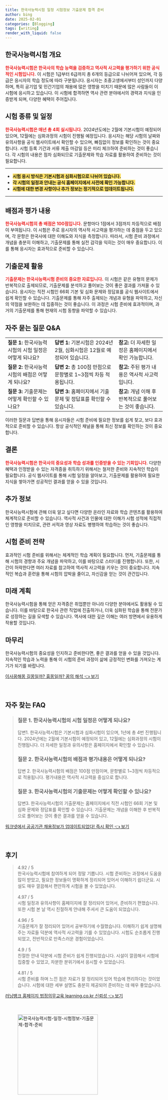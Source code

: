 ```yaml
---
title: 한국사능력시험 일정 시험정보 기출문제 합격 준비
author: bing
date: 2025-02-01
categories: [Blogging]
tags: [writing]
render_with_liquid: false
---
```



<h2 id='시험 개요'>한국사능력시험 개요</h2>

<p><b><span style="color: #ee2323;">한국사능력시험은 한국사의 학습 능력을 검증하고 역사적 사고력을 평가하기 위한 공식적인 시험입니다.</span></b> 이 시험은 1급부터 6급까지 총 6개의 등급으로 나뉘어져 있으며, 각 등급은 응시자의 학습 정도에 따라 구분됩니다. 응시자는 초중고생에서부터 성인까지 다양하며, 특히 공기업 및 민간기업의 채용에 많은 영향을 미치기 때문에 많은 사람들이 이 시험에 응시하고 있습니다. 이 시험에 합격하면 역사 관련 분야에서의 경력과 지식을 인증받게 되며, 다양한 혜택이 주어집니다.</p>

<h2 id='시험 일정'>시험 종류 및 일정</h2>

<p><b><span style="color: #ee2323;">한국사능력시험은 매년 총 4회 실시됩니다.</span></b> 2024년도에는 2월에 기본시험이 예정되어 있으며, 12월에는 심화과정의 시험이 진행될 예정입니다. 응시자는 해당 시험의 날짜와 유의사항을 공식 웹사이트에서 확인할 수 있으며, 빠짐없이 정보를 확인하는 것이 중요합니다. 시험 등록 기간과 서류 제출 마감일 등은 미리 체크하여 준비하는 것이 좋습니다. 각 시험의 내용은 점차 심화되므로 기출문제와 학습 자료를 활용하여 준비하는 것이 필요합니다.</p>

<hr />

<ul>
    <li><b><span style="background-color: #ffe066;">시험 응시 방식은 기본시험과 심화시험으로 나뉘어 있습니다.</span></b></li>
    <li><b><span style="background-color: #ffe066;">각 시험의 일정과 안내는 공식 홈페이지에서 사전에 확인 가능합니다.</span></b></li>
    <li><b><span style="background-color: #ffe066;">시험에 대한 변경 사항이나 추가 정보는 정기적으로 업데이트됩니다.</span></b></li>
</ul>

<hr />

<h2 id='배점 및 평가'>배점과 평가 내용</h2>

<p><b><span style="color: #ee2323;">한국사능력시험의 총 배점은 100점입니다.</span></b> 문항마다 1점에서 3점까지 차등적으로 배점이 부여됩니다. 이 시험은 주로 응시자의 역사적 사고력을 평가하는 데 중점을 두고 있으며, 각 문항은 한국사에 대한 이해도와 지식을 측정합니다. 따라서, 시험 준비 과정에서 개념을 충분히 이해하고, 기출문제를 통해 실전 감각을 익히는 것이 매우 중요합니다. 이를 통해 응시자는 효과적으로 준비할 수 있습니다.</p>

<h2 id='기출문제 활용'>기출문제 활용</h2>

<p><b><span style="color: #ee2323;">기출문제는 한국사능력시험 준비의 중요한 자료입니다.</span></b> 이 시험은 같은 유형의 문제가 반복적으로 출제되므로, 기출문제를 분석하고 풀어보는 것이 좋은 결과를 가져올 수 있습니다. 응시자는 직전 시험인 66회 기본 및 심화 문제와 정답표를 공식 웹사이트에서 쉽게 확인할 수 있습니다. 기출문제를 통해 자주 출제되는 개념과 유형을 파악하고, 자신의 약점을 보완하는 데 집중하는 것이 좋습니다. 이 과정은 시험 준비에 효과적이며, 과거의 기출문제를 통해 현재의 시험 동향을 파악할 수 있습니다.</p>

<h2 id='FAQ'>자주 묻는 질문 Q&A</h2>

<table>
    <tr>
        <td><b>질문 1:</b> 한국사능력시험의 시험 일정은 어떻게 되나요?</td>
        <td><b>답변 1:</b> 기본시험은 2024년 2월, 심화시험은 12월로 예정되어 있습니다.</td>
        <td><b>참고:</b> 더 자세한 일정은 홈페이지에서 확인 가능합니다.</td>
    </tr>
    <tr>
        <td><b>질문 2:</b> 한국사능력시험의 배점은 어떻게 되나요?</td>
        <td><b>답변 2:</b> 총 100점 만점으로 문항별로 1~3점씩 차등 적용됩니다.</td>
        <td><b>참고:</b> 주된 평가 내용은 역사적 사고력입니다.</td>
    </tr>
    <tr>
        <td><b>질문 3:</b> 기출문제는 어떻게 확인할 수 있나요?</td>
        <td><b>답변 3:</b> 홈페이지에서 기출문제 및 정답표를 확인할 수 있습니다.</td>
        <td><b>참고:</b> 개념 이해 후 반복적으로 풀어보는 것이 좋습니다.</td>
    </tr>
</table>

<p>이러한 질문과 답변을 통해 응시자들은 시험 준비에 필요한 정보를 쉽게 찾고, 보다 효과적으로 준비할 수 있습니다. 항상 공식적인 채널을 통해 최신 정보를 확인하는 것이 중요합니다.</p>

<h2 id='결론'>결론</h2>

<p><b><span style="color: #ee2323;">한국사능력시험은 한국사의 중요성과 학습 성과를 인증받을 수 있는 기회입니다.</span></b> 다양한 혜택과 인정받을 수 있는 자격증을 취득하기 위해서는 철저한 준비와 지속적인 학습이 필요합니다. 공식 웹사이트를 통해 시험 일정을 알아보고, 기출문제를 활용하여 필요한 지식을 쌓아가면 성공적인 결과를 얻을 수 있을 것입니다.</p>

<h2 id='추가 정보'>추가 정보</h2>

<p>한국사능력시험에 관해 더욱 알고 싶다면 다양한 온라인 자료와 학습 콘텐츠를 활용하여 체계적으로 준비할 수 있습니다. 역사적 사건과 인물에 대한 이해가 시험 성적에 직접적인 영향을 미치므로, 관련 서적과 영상 자료도 병행하여 학습하는 것이 좋습니다.</p>

<h2 id='시험 준비'>시험 준비 전략</h2>

<p>효과적인 시험 준비를 위해서는 체계적인 학습 계획이 필요합니다. 먼저, 기출문제를 통해 시험의 경향과 주요 개념을 파악하고, 이를 바탕으로 스터디를 진행합니다. 또한, 시간이 허락한다면 여러 자료를 참고하여 역사적 사고력을 키우는 것이 중요합니다. 지속적인 복습과 훈련을 통해 시험의 압박을 줄이고, 자신감을 얻는 것이 관건입니다.</p>

<h2 id='미래 계획'>미래 계획</h2>

<p>한국사능력시험을 통해 얻은 자격증은 취업뿐만 아니라 다양한 분야에서도 활용될 수 있습니다. 이를 바탕으로 한국사 관련 직업에 진출하거나, 더욱 심화된 학습을 통해 전문가로 성장하는 길을 모색할 수 있습니다. 역사에 대한 깊은 이해는 여러 방면에서 유용하게 작용할 것입니다.</p>

<h2 id='마무리'>마무리</h2>

<p>한국사능력시험의 중요성을 인지하고 준비한다면, 좋은 결과를 얻을 수 있을 것입니다. 지속적인 학습과 노력을 통해 이 시험의 준비 과정이 삶에 긍정적인 변화를 가져오는 계기가 되기를 바랍니다.</p>


<p><a class="click-button" title="이사꿈해몽 길몽일까? 흉몽일까? 꿈의 해석" href="https://adkhouse.github.io/posts/%EC%9D%B4%EC%82%AC%EA%BF%88%ED%95%B4%EB%AA%BD-%EA%B8%B8%EB%AA%BD%EC%9D%BC%EA%B9%8C-%ED%9D%89%EB%AA%BD%EC%9D%BC%EA%B9%8C-%EA%BF%88%EC%9D%98-%ED%95%B4%EC%84%9D/" rel="dofollow">이사꿈해몽 길몽일까? 흉몽일까? 꿈의 해석 👈 보기</a></p><br>
<h2 id='자주_찾는_FAQ'>자주 찾는 FAQ</h2>
<div itemscope="" itemtype="https://schema.org/FAQPage">
<blockquote>
<div itemscope="" itemprop="mainEntity" itemtype="https://schema.org/Question">
<h3 itemprop="name">질문 1. 한국사능력시험의 시험 일정은 어떻게 되나요?</h3>
<div itemscope="" itemprop="acceptedAnswer" itemtype="https://schema.org/Answer">
<span itemprop="text">
<p>답변1. 한국사능력시험은 기본시험과 심화시험이 있으며, 1년에 총 4번 진행됩니다. 2024년에는 2월에 기본시험이 예정되어 있고, 12월에는 심화과정의 시험이 진행됩니다. 더 자세한 일정과 유의사항은 홈페이지에서 확인할 수 있습니다.</p>
</span>
</div>
</div>
<div itemscope="" itemprop="mainEntity" itemtype="https://schema.org/Question">
<h3 itemprop="name">질문 2. 한국사능력시험의 배점과 평가내용은 어떻게 되나요?</h3>
<div itemscope="" itemprop="acceptedAnswer" itemtype="https://schema.org/Answer">
<span itemprop="text">
<p>답변 2. 한국사능력시험의 배점은 100점 만점이며, 문항별로 1~3점씩 차등적으로 적용됩니다. 평가내용은 역사적 사고력을 중심으로 합니다.</p>
</span>
</div>
</div>
<div itemscope="" itemprop="mainEntity" itemtype="https://schema.org/Question">
<h3 itemprop="name">질문 3. 한국사능력시험의 기출문제는 어떻게 확인할 수 있나요?</h3>
<div itemscope="" itemprop="acceptedAnswer" itemtype="https://schema.org/Answer">
<span itemprop="text">
<p>답변3. 한국사능력시험의 기출문제는 홈페이지에서 직전 시험인 66회 기본 및 심화 문제와 정답표를 확인할 수 있습니다. 기출문제는 개념을 이해한 후 반복적으로 풀어보는 것이 좋은 결과를 얻을 수 있습니다.</p>
</span>
</div>
</div>
</blockquote>
</div>
<p><a class="click-button" title="워크넷에서 공공기관 채용정보가 업데이트되었다! 즉시 확인" href="https://adkhouse.github.io/posts/%EC%9B%8C%ED%81%AC%EB%84%B7%EC%97%90%EC%84%9C-%EA%B3%B5%EA%B3%B5%EA%B8%B0%EA%B4%80-%EC%B1%84%EC%9A%A9%EC%A0%95%EB%B3%B4%EA%B0%80-%EC%97%85%EB%8D%B0%EC%9D%B4%ED%8A%B8%EB%90%98%EC%97%88%EB%8B%A4!-%EC%A6%89%EC%8B%9C-%ED%99%95%EC%9D%B8/" rel="dofollow">워크넷에서 공공기관 채용정보가 업데이트되었다! 즉시 확인 👈 보기</a></p><br>
<h2 id='후기'>후기</h2>
<div itemscope itemtype="https://schema.org/Product">
  <blockquote>
  <div itemprop="review" itemscope itemtype="https://schema.org/Review">
      <div itemprop="reviewRating" itemscope itemtype="https://schema.org/Rating"> <span itemprop="ratingValue">4.92</span> / <span itemprop="bestRating">5</span> </div>
      <span itemprop="reviewBody">한국사능력시험에 참여하게 되어 정말 기쁩니다. 시험 준비하는 과정에서 도움을 많이 받았고, 필요한 정보들이 명확하게 정리되어 있어서 이해하기 쉽더군요. 시설도 매우 깔끔해서 편안하게 시험을 볼 수 있었습니다.</span>
  </div>
  <br>
  <div itemprop="review" itemscope itemtype="https://schema.org/Review">
      <div itemprop="reviewRating" itemscope itemtype="https://schema.org/Rating"> <span itemprop="ratingValue">4.97</span> / <span itemprop="bestRating">5</span> </div>
      <span itemprop="reviewBody">시험 일정과 유의사항이 홈페이지에 잘 정리되어 있어서, 준비하기 편했습니다. 또한 시험 본 날 역시 친절하게 안내해 주셔서 큰 도움이 되었습니다.</span>
  </div>
  <br>
  <div itemprop="review" itemscope itemtype="https://schema.org/Review">
      <div itemprop="reviewRating" itemscope itemtype="https://schema.org/Rating"> <span itemprop="ratingValue">4.96</span> / <span itemprop="bestRating">5</span> </div>
      <span itemprop="reviewBody">기출문제가 잘 정리되어 있어서 공부하기에 수월했습니다. 이해하기 쉽게 설명해주는 자료들 덕분에 역사적 사고력을 기를 수 있었습니다. 시험도 순조롭게 진행되었고, 전반적으로 만족스러운 경험이었습니다.</span>
  </div>
  <br>
  <div itemprop="review" itemscope itemtype="https://schema.org/Review">
      <div itemprop="reviewRating" itemscope itemtype="https://schema.org/Rating"> <span itemprop="ratingValue">4.9</span> / <span itemprop="bestRating">5</span> </div>
      <span itemprop="reviewBody">친절한 안내 덕분에 시험 준비가 쉽게 진행되었습니다. 시설이 깔끔해서 시험에 집중할 수 있었고, 차분한 분위기에서 응시할 수 있었습니다.</span>
  </div>
  <br>
  <div itemprop="review" itemscope itemtype="https://schema.org/Review">
      <div itemprop="reviewRating" itemscope itemtype="https://schema.org/Rating"> <span itemprop="ratingValue">4.81</span> / <span itemprop="bestRating">5</span> </div>
      <span itemprop="reviewBody">시험 준비를 하며 느낀 점은 자료가 잘 정리되어 있어 학습에 편리하다는 것이었습니다. 시험에 대한 세부 설명도 충분히 제공되어 준비하는 데 매우 좋았습니다.</span>
  </div>
  </blockquote>
</div>
<p><a class="click-button" title="러닝뱅크 홈페이지 법정의무교육 learning.co.kr 신뢰성" href="https://adkhouse.github.io/posts/%EB%9F%AC%EB%8B%9D%EB%B1%85%ED%81%AC-%ED%99%88%ED%8E%98%EC%9D%B4%EC%A7%80-%EB%B2%95%EC%A0%95%EC%9D%98%EB%AC%B4%EA%B5%90%EC%9C%A1-learning.co.kr-%EC%8B%A0%EB%A2%B0%EC%84%B1/" rel="dofollow">러닝뱅크 홈페이지 법정의무교육 learning.co.kr 신뢰성 👈 보기</a></p><br>
<figure class="image"><img src="https://adkhouse.github.io/assets/img/thumbnail/한국사능력시험-일정-시험정보-기출문제-합격-준비.webp" alt="한국사능력시험-일정-시험정보-기출문제-합격-준비" width="256" height="256"></figure>